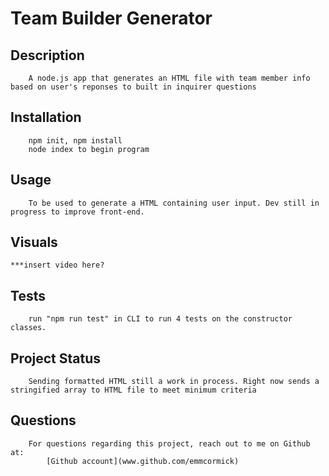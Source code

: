 
# Team Builder Generator 


  ## Description
        A node.js app that generates an HTML file with team member info based on user's reponses to built in inquirer questions



  ## Installation
        npm init, npm install
        node index to begin program

  ## Usage
        To be used to generate a HTML containing user input. Dev still in progress to improve front-end.

  ## Visuals

    ***insert video here?


  ## Tests
        run "npm run test" in CLI to run 4 tests on the constructor classes.
  
  ## Project Status
        Sending formatted HTML still a work in process. Right now sends a stringified array to HTML file to meet minimum criteria

  ## Questions
        For questions regarding this project, reach out to me on Github at:
            [Github account](www.github.com/emmcormick)

  



